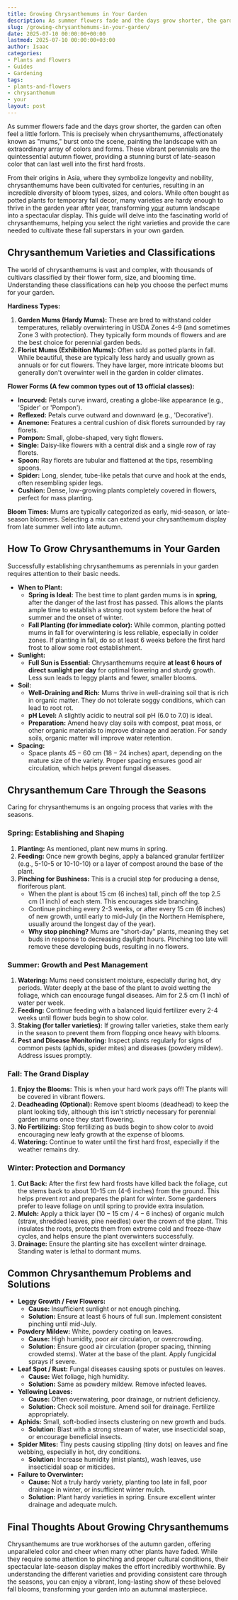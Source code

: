 ```yaml
---
title: Growing Chrysanthemums in Your Garden
description: As summer flowers fade and the days grow shorter, the garden can often feel a little forlorn. This is precisely when chrysanthemums, affectionately known as...
slug: /growing-chrysanthemums-in-your-garden/
date: 2025-07-10 00:00:00+00:00
lastmod: 2025-07-10 00:00:00+03:00
author: Isaac
categories:
- Plants and Flowers
- Guides
- Gardening
tags:
- plants-and-flowers
- chrysanthemum
- your
layout: post
---
```

As summer flowers fade and the days grow shorter, the garden can often feel a little forlorn. This is precisely when chrysanthemums, affectionately known as "mums," burst onto the scene, painting the landscape with an extraordinary array of colors and forms. These vibrant perennials are the quintessential autumn flower, providing a stunning burst of late-season color that can last well into the first hard frosts.

From their origins in Asia, where they symbolize longevity and nobility, chrysanthemums have been cultivated for centuries, resulting in an incredible diversity of bloom types, sizes, and colors. While often bought as potted plants for temporary fall decor, many varieties are hardy enough to thrive in the garden year after year, transforming [your](https://pestpolicy.com/how-can-you-tell-if-you-have-moles-in-your-yard/) autumn landscape into a spectacular display. This guide will delve into the fascinating world of chrysanthemums, helping you select the right varieties and provide the care needed to cultivate these fall superstars in your own garden.

## Chrysanthemum Varieties and Classifications

The world of chrysanthemums is vast and complex, with thousands of cultivars classified by their flower form, size, and blooming time. Understanding these classifications can help you choose the perfect mums for your garden.

**Hardiness Types:**

1.  **Garden Mums (Hardy Mums):** These are bred to withstand colder temperatures, reliably overwintering in USDA Zones 4-9 (and sometimes Zone 3 with protection). They typically form mounds of flowers and are the best choice for perennial garden beds.
2.  **Florist Mums (Exhibition Mums):** Often sold as potted plants in fall. While beautiful, these are typically less hardy and usually grown as annuals or for cut flowers. They have larger, more intricate blooms but generally don't overwinter well in the garden in colder climates.

**Flower Forms (A few common types out of 13 official classes):**

* **Incurved:** Petals curve inward, creating a globe-like appearance (e.g., 'Spider' or 'Pompon').
* **Reflexed:** Petals curve outward and downward (e.g., 'Decorative').
* **Anemone:** Features a central cushion of disk florets surrounded by ray florets.
* **Pompon:** Small, globe-shaped, very tight flowers.
* **Single:** Daisy-like flowers with a central disk and a single row of ray florets.
* **Spoon:** Ray florets are tubular and flattened at the tips, resembling spoons.
* **Spider:** Long, slender, tube-like petals that curve and hook at the ends, often resembling spider legs.
* **Cushion:** Dense, low-growing plants completely covered in flowers, perfect for mass planting.

**Bloom Times:** Mums are typically categorized as early, mid-season, or late-season bloomers. Selecting a mix can extend your chrysanthemum display from late summer well into late autumn.

## How To Grow Chrysanthemums in Your Garden

Successfully establishing chrysanthemums as perennials in your garden requires attention to their basic needs.

* **When to Plant:**
    * **Spring is Ideal:** The best time to plant garden mums is in **spring**, after the danger of the last frost has passed. This allows the plants ample time to establish a strong root system before the heat of summer and the onset of winter.
    * **Fall Planting (for immediate color):** While common, planting potted mums in fall for overwintering is less reliable, especially in colder zones. If planting in fall, do so at least 6 weeks before the first hard frost to allow some root establishment.
* **Sunlight:**
    * **Full Sun is Essential:** Chrysanthemums require **at least 6 hours of direct sunlight per day** for optimal flowering and sturdy growth. Less sun leads to leggy plants and fewer, smaller blooms.
* **Soil:**
    * **Well-Draining and Rich:** Mums thrive in well-draining soil that is rich in organic matter. They do not tolerate soggy conditions, which can lead to root rot.
    * **pH Level:** A slightly acidic to neutral soil pH ($6.0$ to $7.0$) is ideal.
    * **Preparation:** Amend heavy clay soils with compost, peat moss, or other organic materials to improve drainage and aeration. For sandy soils, organic matter will improve water retention.
* **Spacing:**
    * Space plants $45-60$ cm ($18-24$ inches) apart, depending on the mature size of the variety. Proper spacing ensures good air circulation, which helps prevent fungal diseases.

## Chrysanthemum Care Through the Seasons

Caring for chrysanthemums is an ongoing process that varies with the seasons.

### Spring: Establishing and Shaping

1.  **Planting:** As mentioned, plant new mums in spring.
2.  **Feeding:** Once new growth begins, apply a balanced granular fertilizer (e.g., 5-10-5 or 10-10-10) or a layer of compost around the base of the plant.
3.  **Pinching for Bushiness:** This is a crucial step for producing a dense, floriferous plant.
    * When the plant is about 15 cm (6 inches) tall, pinch off the top 2.5 cm (1 inch) of each stem. This encourages side branching.
    * Continue pinching every 2-3 weeks, or after every 15 cm (6 inches) of new growth, until early to mid-July (in the Northern Hemisphere, usually around the longest day of the year).
    * **Why stop pinching?** Mums are "short-day" plants, meaning they set buds in response to decreasing daylight hours. Pinching too late will remove these developing buds, resulting in no flowers.

### Summer: Growth and Pest Management

1.  **Watering:** Mums need consistent moisture, especially during hot, dry periods. Water deeply at the base of the plant to avoid wetting the foliage, which can encourage fungal diseases. Aim for $2.5$ cm ($1$ inch) of water per week.
2.  **Feeding:** Continue feeding with a balanced liquid fertilizer every 2-4 weeks until flower buds begin to show color.
3.  **Staking (for taller varieties):** If growing taller varieties, stake them early in the season to prevent them from flopping once heavy with blooms.
4.  **Pest and Disease Monitoring:** Inspect plants regularly for signs of common pests (aphids, spider mites) and diseases (powdery mildew). Address issues promptly.

### Fall: The Grand Display

1.  **Enjoy the Blooms:** This is when your hard work pays off! The plants will be covered in vibrant flowers.
2.  **Deadheading (Optional):** Remove spent blooms (deadhead) to keep the plant looking tidy, although this isn't strictly necessary for perennial garden mums once they start flowering.
3.  **No Fertilizing:** Stop fertilizing as buds begin to show color to avoid encouraging new leafy growth at the expense of blooms.
4.  **Watering:** Continue to water until the first hard frost, especially if the weather remains dry.

### Winter: Protection and Dormancy

1.  **Cut Back:** After the first few hard frosts have killed back the foliage, cut the stems back to about 10-15 cm (4-6 inches) from the ground. This helps prevent rot and prepares the plant for winter. Some gardeners prefer to leave foliage on until spring to provide extra insulation.
2.  **Mulch:** Apply a thick layer ($10-15$ cm / $4-6$ inches) of organic mulch (straw, shredded leaves, pine needles) over the crown of the plant. This insulates the roots, protects them from extreme cold and freeze-thaw cycles, and helps ensure the plant overwinters successfully.
3.  **Drainage:** Ensure the planting site has excellent winter drainage. Standing water is lethal to dormant mums.

## Common Chrysanthemum Problems and Solutions

* **Leggy Growth / Few Flowers:**
    * **Cause:** Insufficient sunlight or not enough pinching.
    * **Solution:** Ensure at least 6 hours of full sun. Implement consistent pinching until mid-July.
* **Powdery Mildew:** White, powdery coating on leaves.
    * **Cause:** High humidity, poor air circulation, or overcrowding.
    * **Solution:** Ensure good air circulation (proper spacing, thinning crowded stems). Water at the base of the plant. Apply fungicidal sprays if severe.
* **Leaf Spot / Rust:** Fungal diseases causing spots or pustules on leaves.
    * **Cause:** Wet foliage, high humidity.
    * **Solution:** Same as powdery mildew. Remove infected leaves.
* **Yellowing Leaves:**
    * **Cause:** Often overwatering, poor drainage, or nutrient deficiency.
    * **Solution:** Check soil moisture. Amend soil for drainage. Fertilize appropriately.
* **Aphids:** Small, soft-bodied insects clustering on new growth and buds.
    * **Solution:** Blast with a strong stream of water, use insecticidal soap, or encourage beneficial insects.
* **Spider Mites:** Tiny pests causing stippling (tiny dots) on leaves and fine webbing, especially in hot, dry conditions.
    * **Solution:** Increase humidity (mist plants), wash leaves, use insecticidal soap or miticides.
* **Failure to Overwinter:**
    * **Cause:** Not a truly hardy variety, planting too late in fall, poor drainage in winter, or insufficient winter mulch.
    * **Solution:** Plant hardy varieties in spring. Ensure excellent winter drainage and adequate mulch.

## Final Thoughts About Growing Chrysanthemums

Chrysanthemums are true workhorses of the autumn garden, offering unparalleled color and cheer when many other plants have faded. While they require some attention to pinching and proper cultural conditions, their spectacular late-season display makes the effort incredibly worthwhile. By understanding the different varieties and providing consistent care through the seasons, you can enjoy a vibrant, long-lasting show of these beloved fall blooms, transforming your garden into an autumnal masterpiece.
